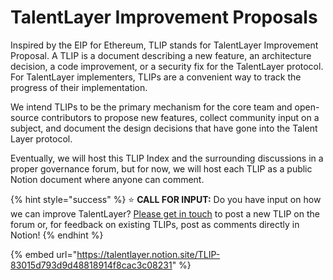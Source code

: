 # TalentLayer Improvement Proposals

Inspired by the EIP for Ethereum, TLIP stands for TalentLayer Improvement Proposal. A TLIP is a document describing a new feature, an architecture decision, a code improvement, or a security fix for the TalentLayer protocol. For TalentLayer implementers, TLIPs are a convenient way to track the progress of their implementation.

We intend TLIPs to be the primary mechanism for the core team and open-source contributors to propose new features, collect community input on a subject, and document the design decisions that have gone into the Talent Layer protocol.

Eventually, we will host this TLIP Index and the surrounding discussions in a proper governance forum, but for now, we will host each TLIP as a public Notion document where anyone can comment.

{% hint style="success" %}
⭐ **CALL FOR INPUT:** Do you have input on how we can improve TalentLayer? [Please get in touch](https://docs.talentlayer.org/quick-start-integration-guide) to post a new TLIP on the forum or, for feedback on existing TLIPs, post as comments directly in Notion!
{% endhint %}

{% embed url="https://talentlayer.notion.site/TLIP-83015d793d9d48818914f8cac3c08231" %}
